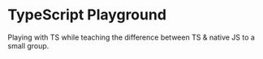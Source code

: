 # TypeScript Playground

Playing with TS while teaching the difference between TS & native JS to a small group.